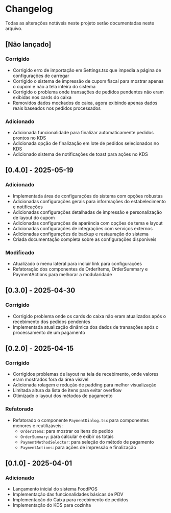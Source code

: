 
# Changelog

Todas as alterações notáveis neste projeto serão documentadas neste arquivo.

## [Não lançado]

### Corrigido
- Corrigido erro de importação em Settings.tsx que impedia a página de configurações de carregar
- Corrigido o sistema de impressão de cupom fiscal para mostrar apenas o cupom e não a tela inteira do sistema
- Corrigido o problema onde transações de pedidos pendentes não eram exibidas nos cards do caixa
- Removidos dados mockados do caixa, agora exibindo apenas dados reais baseados nos pedidos processados

### Adicionado
- Adicionada funcionalidade para finalizar automaticamente pedidos prontos no KDS
- Adicionada opção de finalização em lote de pedidos selecionados no KDS
- Adicionado sistema de notificações de toast para ações no KDS

## [0.4.0] - 2025-05-19

### Adicionado
- Implementada área de configurações do sistema com opções robustas
- Adicionadas configurações gerais para informações do estabelecimento e notificações
- Adicionadas configurações detalhadas de impressão e personalização de layout do cupom
- Adicionadas configurações de aparência com opções de tema e layout
- Adicionadas configurações de integrações com serviços externos
- Adicionadas configurações de backup e restauração do sistema
- Criada documentação completa sobre as configurações disponíveis

### Modificado
- Atualizado o menu lateral para incluir link para configurações
- Refatoração dos componentes de OrderItems, OrderSummary e PaymentActions para melhorar a modularidade

## [0.3.0] - 2025-04-30

### Corrigido
- Corrigido problema onde os cards do caixa não eram atualizados após o recebimento dos pedidos pendentes
- Implementada atualização dinâmica dos dados de transações após o processamento de um pagamento

## [0.2.0] - 2025-04-15

### Corrigido
- Corrigidos problemas de layout na tela de recebimento, onde valores eram mostrados fora da área visível
- Adicionada rolagem e redução de padding para melhor visualização
- Limitada altura da lista de itens para evitar overflow
- Otimizado o layout dos métodos de pagamento

### Refatorado
- Refatorado o componente `PaymentDialog.tsx` para componentes menores e reutilizáveis:
  - `OrderItems`: para mostrar os itens do pedido
  - `OrderSummary`: para calcular e exibir os totais
  - `PaymentMethodSelector`: para seleção do método de pagamento
  - `PaymentActions`: para ações de impressão e finalização

## [0.1.0] - 2025-04-01

### Adicionado
- Lançamento inicial do sistema FoodPOS
- Implementação das funcionalidades básicas de PDV
- Implementação do Caixa para recebimento de pedidos
- Implementação do KDS para cozinha
